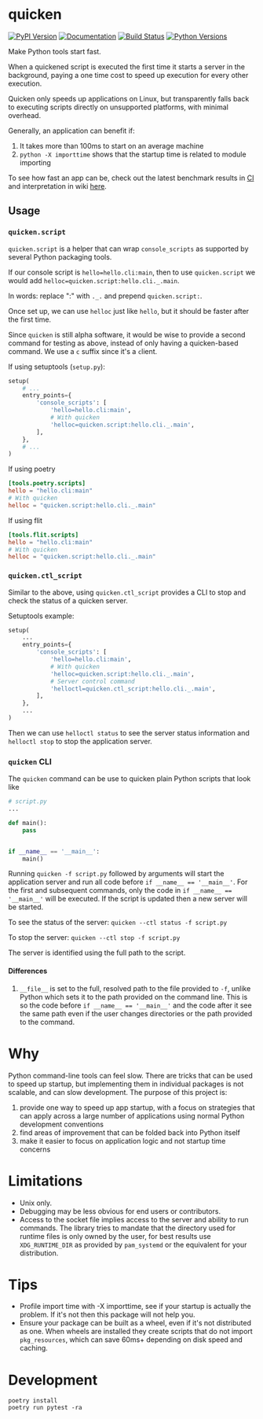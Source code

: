 # quicken

[![PyPI Version](https://img.shields.io/pypi/v/quicken.svg)](https://pypi.org/project/quicken/)
[![Documentation](https://readthedocs.org/projects/quicken/badge/)](https://quicken.readthedocs.io/en/latest/)
[![Build Status](https://dev.azure.com/chrahunt/quicken/_apis/build/status/chrahunt.quicken?branchName=master)](https://dev.azure.com/chrahunt/quicken/_build/latest?definitionId=1&branchName=master)
[![Python Versions](https://img.shields.io/pypi/pyversions/quicken.svg)](https://pypi.org/project/quicken/)

Make Python tools start fast.

When a quickened script is executed the first time it starts a server in the
background, paying a one time cost to speed up execution for every other execution.

Quicken only speeds up applications on Linux, but transparently falls back
to executing scripts directly on unsupported platforms, with minimal overhead.

Generally, an application can benefit if:

1. It takes more than 100ms to start on an average machine
1. `python -X importtime` shows that the startup time is related to module
   importing

To see how fast an app can be, check out the latest benchmark results in
[CI](https://dev.azure.com/chrahunt/quicken/_build/latest?definitionId=1&branchName=master) and
interpretation in wiki [here](https://github.com/chrahunt/quicken/wiki/Benchmark-interpretation).

## Usage

### `quicken.script`

`quicken.script` is a helper that can wrap `console_scripts` as supported by several Python packaging tools.

If our console script is `hello=hello.cli:main`, then to use `quicken.script` we would add
`helloc=quicken.script:hello.cli._.main`.

In words: replace ":" with `._.` and prepend `quicken.script:`.

Once set up, we can use `helloc` just like `hello`, but it should be faster after the first time.

Since `quicken` is still alpha software, it would be wise to provide a second
command for testing as above, instead of only having a quicken-based command. We
use a `c` suffix since it's a `c`lient.

If using setuptools (`setup.py`):

```python
setup(
    # ...
    entry_points={
        'console_scripts': [
            'hello=hello.cli:main',
            # With quicken
            'helloc=quicken.script:hello.cli._.main',
        ],
    },
    # ...
)
```

If using poetry

<!--
double-quotes needed for TOML syntax highlighter, otherwise making docs yields
error: WARNING: Could not lex literal_block as "toml". Highlighting skipped.
-->
```toml
[tools.poetry.scripts]
hello = "hello.cli:main"
# With quicken
helloc = "quicken.script:hello.cli._.main"
```

If using flit

```toml
[tools.flit.scripts]
hello = "hello.cli:main"
# With quicken
helloc = "quicken.script:hello.cli._.main"
```

### `quicken.ctl_script`

Similar to the above, using `quicken.ctl_script` provides a CLI to stop and
check the status of a quicken server.

Setuptools example:

```python
setup(
    ...
    entry_points={
        'console_scripts': [
            'hello=hello.cli:main',
            # With quicken
            'helloc=quicken.script:hello.cli._.main',
            # Server control command
            'helloctl=quicken.ctl_script:hello.cli._.main',
        ],
    },
    ...
)
```

Then we can use `helloctl status` to see the server status information and
`helloctl stop` to stop the application server.

### `quicken` CLI

The `quicken` command can be use to quicken plain Python scripts that look like

```python
# script.py
...

def main():
    pass


if __name__ == '__main__':
    main()
```

Running `quicken -f script.py` followed by arguments will start the application server and
run all code before `if __name__ == '__main__'`. For the first and subsequent commands, only
the code in `if __name__ == '__main__'` will be executed. If the script is updated then a new
server will be started.

To see the status of the server: `quicken --ctl status -f script.py`

To stop the server: `quicken --ctl stop -f script.py`

The server is identified using the full path to the script.

#### Differences

1. `__file__` is set to the full, resolved path to the file provided to `-f`, unlike
   Python which sets it to the path provided on the command line. This is so the
   code before `if __name__ == '__main__'` and the code after it see the same path
   even if the user changes directories or the path provided to the command.

# Why

Python command-line tools can feel slow. There are tricks that can be used to
speed up startup, but implementing them in individual packages is not scalable,
and can slow development. The purpose of this project is:

1. provide one way to speed up app startup, with a focus on strategies that
   can apply across a large number of applications using normal Python
   development conventions
1. find areas of improvement that can be folded back into Python itself
1. make it easier to focus on application logic and not startup time concerns

# Limitations

* Unix only.
* Debugging may be less obvious for end users or contributors.
* Access to the socket file implies access to the server and ability to run commands. The library tries to
  mandate that the directory used for runtime files is only owned by the user, for best results use
  `XDG_RUNTIME_DIR` as provided by `pam_systemd` or the equivalent for your distribution.

# Tips

* Profile import time with -X importtime, see if your startup is actually the
  problem. If it's not then this package will not help you.
* Ensure your package can be built as a wheel, even if it's not distributed as
  one. When wheels are installed they create scripts that do not import `pkg_resources`,
  which can save 60ms+ depending on disk speed and caching.

# Development

```shell
poetry install
poetry run pytest -ra
```
